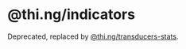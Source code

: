 # @thi.ng/indicators

Deprecated, replaced by [@thi.ng/transducers-stats](https://github.com/thi-ng/umbrella/tree/master/packages/transducers-stats).
